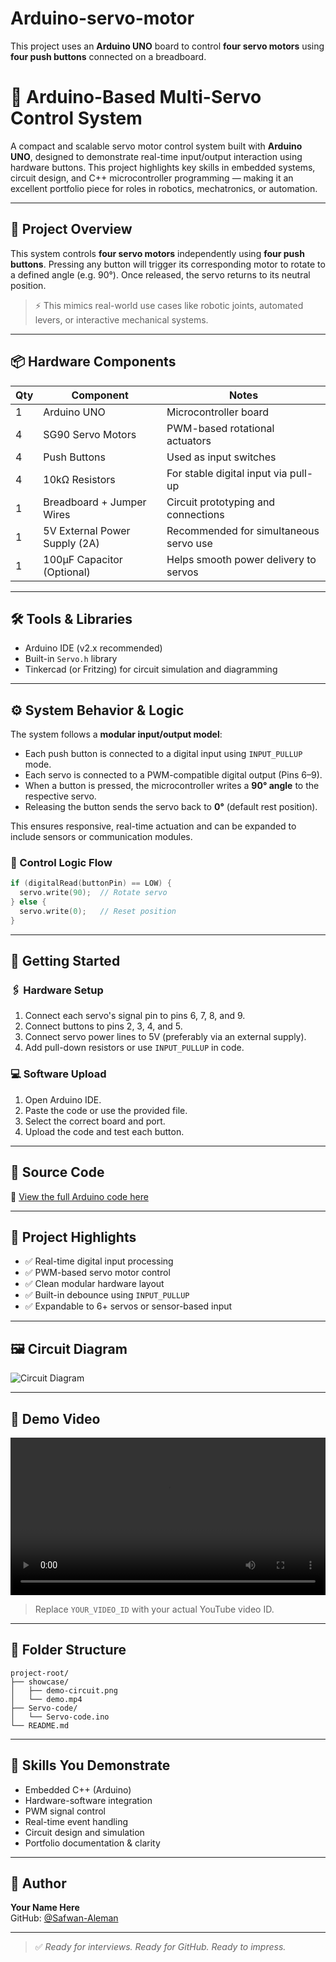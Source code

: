 # Arduino-servo-motor
This project uses an **Arduino UNO** board to control **four servo motors** using **four push buttons** connected on a breadboard.
# 🤖 Arduino-Based Multi-Servo Control System

A compact and scalable servo motor control system built with **Arduino UNO**, designed to demonstrate real-time input/output interaction using hardware buttons. This project highlights key skills in embedded systems, circuit design, and C++ microcontroller programming — making it an excellent portfolio piece for roles in robotics, mechatronics, or automation.

---

## 🧩 Project Overview

This system controls **four servo motors** independently using **four push buttons**. Pressing any button will trigger its corresponding motor to rotate to a defined angle (e.g. 90°). Once released, the servo returns to its neutral position.

> ⚡ This mimics real-world use cases like robotic joints, automated levers, or interactive mechanical systems.

---

## 📦 Hardware Components

| Qty | Component                     | Notes                                      |
|-----|-------------------------------|--------------------------------------------|
| 1   | Arduino UNO                   | Microcontroller board                      |
| 4   | SG90 Servo Motors             | PWM-based rotational actuators             |
| 4   | Push Buttons                  | Used as input switches                     |
| 4   | 10kΩ Resistors                | For stable digital input via pull-up       |
| 1   | Breadboard + Jumper Wires     | Circuit prototyping and connections        |
| 1   | 5V External Power Supply (2A) | Recommended for simultaneous servo use     |
| 1   | 100μF Capacitor (Optional)    | Helps smooth power delivery to servos      |

---

## 🛠️ Tools & Libraries

- Arduino IDE (v2.x recommended)
- Built-in `Servo.h` library
- Tinkercad (or Fritzing) for circuit simulation and diagramming

---

## ⚙️ System Behavior & Logic

The system follows a **modular input/output model**:

- Each push button is connected to a digital input using `INPUT_PULLUP` mode.
- Each servo is connected to a PWM-compatible digital output (Pins 6–9).
- When a button is pressed, the microcontroller writes a **90° angle** to the respective servo.
- Releasing the button sends the servo back to **0°** (default rest position).

This ensures responsive, real-time actuation and can be expanded to include sensors or communication modules.

### 🧠 Control Logic Flow

```cpp
if (digitalRead(buttonPin) == LOW) {
  servo.write(90);  // Rotate servo
} else {
  servo.write(0);   // Reset position
}
```

---

## 🚀 Getting Started

### 🖇️ Hardware Setup
1. Connect each servo's signal pin to pins 6, 7, 8, and 9.
2. Connect buttons to pins 2, 3, 4, and 5.
3. Connect servo power lines to 5V (preferably via an external supply).
4. Add pull-down resistors or use `INPUT_PULLUP` in code.

### 💻 Software Upload
1. Open Arduino IDE.
2. Paste the code or use the provided file.
3. Select the correct board and port.
4. Upload the code and test each button.

---

## 💾 Source Code

🔗 [View the full Arduino code here](https://github.com/Safwan-Aleman/Arduino-servo-motor/blob/main/Servo-code/Servo-code.ino)

---

## 🎯 Project Highlights

- ✅ Real-time digital input processing  
- ✅ PWM-based servo motor control  
- ✅ Clean modular hardware layout  
- ✅ Built-in debounce using `INPUT_PULLUP`  
- ✅ Expandable to 6+ servos or sensor-based input  

---

## 🖼️ Circuit Diagram

<img src="showcase/demo-circuit.png" alt="Circuit Diagram" style="max-width: 100%;">

---

## 🎥 Demo Video

<video src="showcase/Arduino-servo-test.mp4" controls width="100%"></video>

> Replace `YOUR_VIDEO_ID` with your actual YouTube video ID.

---

## 📁 Folder Structure

```
project-root/
├── showcase/
│   ├── demo-circuit.png
│   └── demo.mp4
├── Servo-code/
│   └── Servo-code.ino
└── README.md
```

---

## 🧠 Skills You Demonstrate

- Embedded C++ (Arduino)
- Hardware-software integration
- PWM signal control
- Real-time event handling
- Circuit design and simulation
- Portfolio documentation & clarity

---


## 👤 Author

**Your Name Here**  
GitHub: [@Safwan-Aleman](https://github.com/Safwan-Aleman)  

---

> ✅ *Ready for interviews. Ready for GitHub. Ready to impress.*
